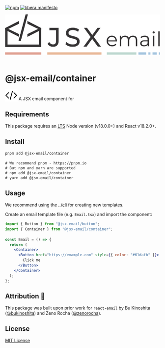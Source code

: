[npm]: https://img.shields.io/npm/v/@jsx-email/container
[npm-url]: https://www.npmjs.com/package/@jsx-email/container

[![npm][npm]][npm-url]
[![libera manifesto](https://img.shields.io/badge/libera-manifesto-lightgrey.svg)](https://liberamanifesto.com)

<div align="center">
	<img src="https://raw.githubusercontent.com/shellscape/jsx-email/main/assets/npm-header.svg" alt="JSX email"><br/><br/>
</div>

# @jsx-email/container

<div>
  <img src="https://raw.githubusercontent.com/shellscape/jsx-email/main/assets/brackets.svg" alt="JSX email" valign="sub">
  A JSX email component for
<div>

## Requirements

This package requires an [LTS](https://github.com/nodejs/Release) Node version (v18.0.0+) and React v18.2.0+.

## Install

```shell
pnpm add @jsx-email/container

# We recommend pnpm - https://pnpm.io
# But npm and yarn are supported
# npm add @jsx-email/container
# yarn add @jsx-email/container
```


## Usage

We recommend using the [../cli](`@jsx-email/cli`) for creating new templates.

Create an email template file (e.g. `Email.tsx`) and import the component:

```jsx
import { Button } from "@jsx-email/button";
import { Container } from "@jsx-email/container";

const Email = () => {
  return (
    <Container>
      <Button href="https://example.com" style={{ color: "#61dafb" }}>
        Click me
      </Button>
    </Container>
  );
};
```

## Attribution 🧡

This package was built upon prior work for `react-email` by Bu Kinoshita ([@bukinoshita](https://twitter.com/bukinoshita)) and Zeno Rocha ([@zenorocha](https://twitter.com/zenorocha)).

## License

[MIT License](./LICENSE.md)

